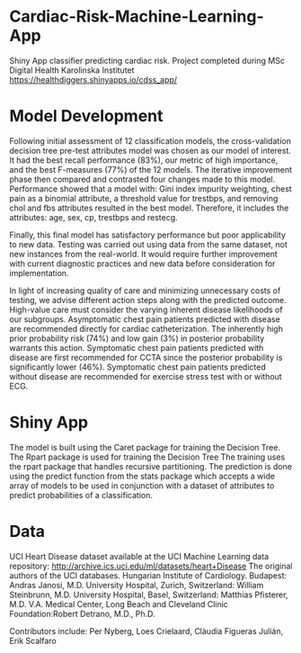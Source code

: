# Cardiac-Risk-Machine-Learning-App
Shiny App classifier predicting cardiac risk. Project completed during MSc Digital Health Karolinska Institutet 
https://healthdiggers.shinyapps.io/cdss_app/

# Model Development 
Following initial assessment of 12 classification models, the cross-validation decision tree pre-test attributes model was chosen as our model of interest. It had the best recall performance (83%), our metric of high importance, and the best F-measures (77%) of the 12 models. The iterative improvement phase then compared and contrasted four changes made to this model. Performance showed that a model with: Gini index impurity weighting, chest pain as a binomial attribute, a threshold value for trestbps, and removing chol and fbs attributes resulted in the best model. Therefore, it includes the attributes: age, sex, cp, trestbps and restecg.

Finally, this final model has satisfactory performance but poor applicability to new data. Testing was carried out using data from the same dataset, not new instances from the real-world. It would require further improvement with current diagnostic practices and new data before consideration for implementation.

In light of increasing quality of care and minimizing unnecessary costs of testing, we advise different action steps along with the predicted outcome. High-value care must consider the varying inherent disease likelihoods of our subgroups. Asymptomatic chest pain patients predicted with disease are recommended directly for cardiac catheterization. The inherently high prior probability risk (74%) and low gain (3%) in posterior probability warrants this action. Symptomatic chest pain patients predicted with disease are first recommended for CCTA since the posterior probability is significantly lower (46%). Symptomatic chest pain patients predicted without disease are recommended for exercise stress test  with or without ECG. 

# Shiny App
The model is built using the Caret package for training the Decision Tree. The Rpart package is used for training the Decision Tree The training uses the rpart package that handles recursive partitioning.
The prediction is done using the predict function from the stats package which accepts a wide array of models to be used in conjunction with a dataset of attributes to predict probabilities of a classification.

# Data
UCI Heart Disease dataset available at the UCI Machine Learning data repository: http://archive.ics.uci.edu/ml/datasets/heart+Disease
The original authors of the UCI databases.
Hungarian Institute of Cardiology. Budapest: Andras Janosi, M.D.
University Hospital, Zurich, Switzerland: William Steinbrunn, M.D.
University Hospital, Basel, Switzerland: Matthias Pfisterer, M.D.
V.A. Medical Center, Long Beach and Cleveland Clinic Foundation:Robert Detrano, M.D., Ph.D.


Contributors include: Per Nyberg, Loes Crielaard, Clàudia Figueras Julián, Erik Scalfaro
